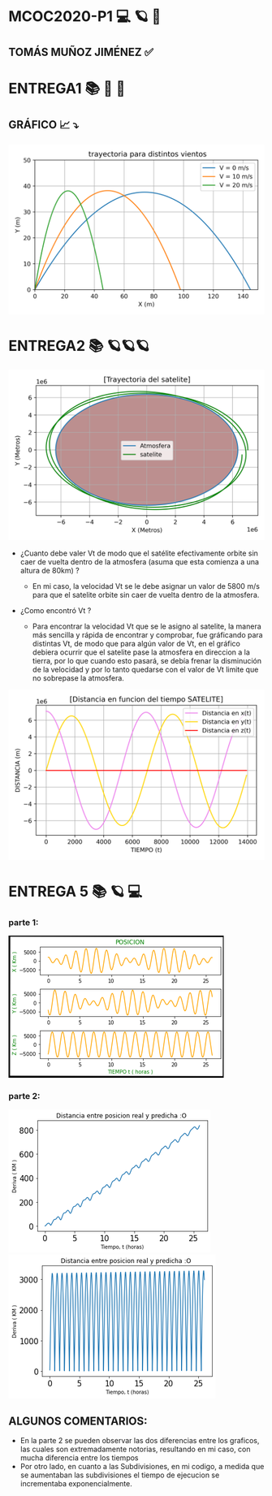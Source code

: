 # MCOC2020-P1  💻 🪐 💫

## TOMÁS MUÑOZ JIMÉNEZ ✅ 

# ENTREGA1 📚 🎳 💨 

  ## GRÁFICO 📈 ⤵️
  
 ![alt text]( https://github.com/tomasmunozj/MCOC2020-P1/blob/master/BALISTICA.png?raw=true)
 
# ENTREGA2 📚 🪐🪐🪐
 
 ![alt text](https://github.com/tomasmunozj/MCOC2020-P1/blob/master/Trayectoria%20satelite.png?raw=true)
 
* ¿Cuanto debe valer Vt de modo que el satélite efectivamente orbite sin caer de vuelta dentro de la atmosfera (asuma que esta comienza a una altura de 80km) ?
  
  * En mi caso, la velocidad Vt se le debe asignar un valor de 5800 m/s para que el satelite orbite sin caer de vuelta dentro de la atmosfera.
  
* ¿Como encontró Vt ?

  * Para encontrar la velocidad Vt que se le asigno al satelite, la manera más sencilla y rápida de encontrar y comprobar, fue gráficando para distintas Vt, de modo que para algún valor de Vt, en el gráfico debiera ocurrir que el satelite pase la atmosfera en direccion a la tierra, por lo que cuando esto pasará, se debía frenar la disminución de la velocidad y por lo tanto quedarse con el valor de Vt limite que no sobrepase la atmosfera.
 
 
 ![alt text](https://github.com/tomasmunozj/MCOC2020-P1/blob/master/Distancia%20en%20funcion%20del%20tiempo%20SATELITE.png?raw=true)
 
 # ENTREGA 5 📚 🪐 💻
 
 ### parte 1:
 
 ![alt text](https://github.com/tomasmunozj/MCOC2020-P1/blob/master/Figure%202020-09-07%20020216.png?raw=true)
 
 ### parte 2:
 
 ![alt text](https://github.com/tomasmunozj/MCOC2020-P1/blob/master/Figure%202020-09-07%20030105.png?raw=true)
 ![alt text](https://github.com/tomasmunozj/MCOC2020-P1/blob/master/Figure%202020-09-07%20025756.png?raw=true)
 
 ## ALGUNOS COMENTARIOS:
 
  * En la parte 2 se pueden observar las dos diferencias entre los graficos, las cuales son extremadamente notorias, resultando en mi caso, con mucha diferencia entre los tiempos
  * Por otro lado, en cuanto a las Subdivisiones, en mi codigo, a medida que se aumentaban las subdivisiones el tiempo de ejecucion se incrementaba exponencialmente.
 
 
